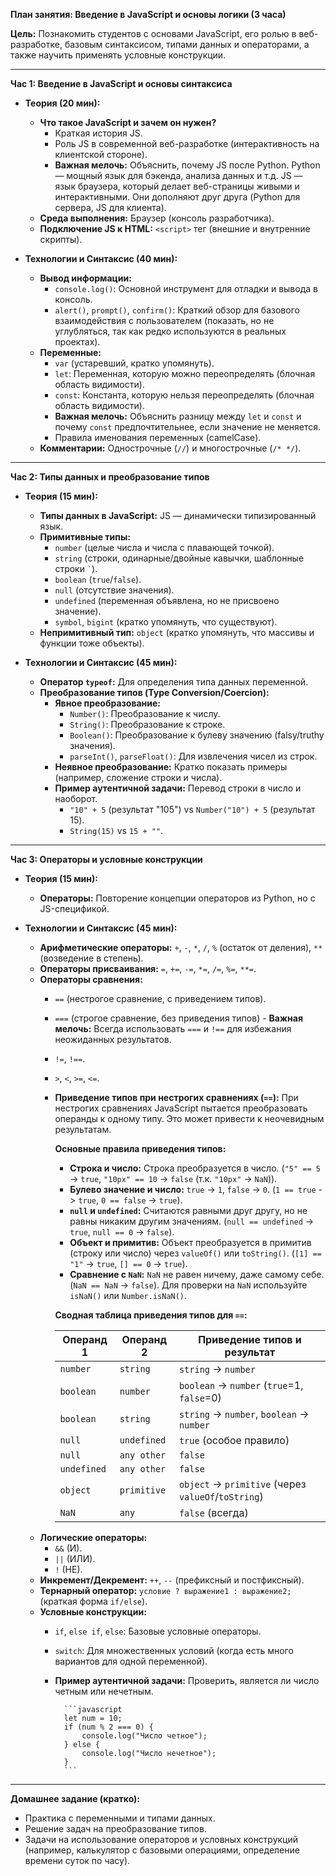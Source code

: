 **План занятия: Введение в JavaScript и основы логики (3 часа)**

**Цель:** Познакомить студентов с основами JavaScript, его ролью в веб-разработке, базовым синтаксисом, типами данных и операторами, а также научить применять условные конструкции.

---

**Час 1: Введение в JavaScript и основы синтаксиса**

* **Теория (20 мин):**
  * **Что такое JavaScript и зачем он нужен?**
    * Краткая история JS.
    * Роль JS в современной веб-разработке (интерактивность на клиентской стороне).
    * **Важная мелочь:** Объяснить, почему JS после Python. Python — мощный язык для бэкенда, анализа данных и т.д. JS — язык браузера, который делает веб-страницы живыми и интерактивными. Они дополняют друг друга (Python для сервера, JS для клиента).
  * **Среда выполнения:** Браузер (консоль разработчика).
  * **Подключение JS к HTML:** `<script>` тег (внешние и внутренние скрипты).

* **Технологии и Синтаксис (40 мин):**
  * **Вывод информации:**
    * `console.log()`: Основной инструмент для отладки и вывода в консоль.
    * `alert()`, `prompt()`, `confirm()`: Краткий обзор для базового взаимодействия с пользователем (показать, но не углубляться, так как редко используются в реальных проектах).
  * **Переменные:**
    * `var` (устаревший, кратко упомянуть).
    * `let`: Переменная, которую можно переопределять (блочная область видимости).
    * `const`: Константа, которую нельзя переопределять (блочная область видимости).
    * **Важная мелочь:** Объяснить разницу между `let` и `const` и почему `const` предпочтительнее, если значение не меняется.
    * Правила именования переменных (camelCase).
  * **Комментарии:** Однострочные (`//`) и многострочные (`/* */`).

---

**Час 2: Типы данных и преобразование типов**

* **Теория (15 мин):**
  * **Типы данных в JavaScript:** JS — динамически типизированный язык.
  * **Примитивные типы:**
    * `number` (целые числа и числа с плавающей точкой).
    * `string` (строки, одинарные/двойные кавычки, шаблонные строки `` ` ``).
    * `boolean` (`true`/`false`).
    * `null` (отсутствие значения).
    * `undefined` (переменная объявлена, но не присвоено значение).
    * `symbol`, `bigint` (кратко упомянуть, что существуют).
  * **Непримитивный тип:** `object` (кратко упомянуть, что массивы и функции тоже объекты).

* **Технологии и Синтаксис (45 мин):**
  * **Оператор `typeof`:** Для определения типа данных переменной.
  * **Преобразование типов (Type Conversion/Coercion):**
    * **Явное преобразование:**
      * `Number()`: Преобразование к числу.
      * `String()`: Преобразование к строке.
      * `Boolean()`: Преобразование к булеву значению (falsy/truthy значения).
      * `parseInt()`, `parseFloat()`: Для извлечения чисел из строк.
    * **Неявное преобразование:** Кратко показать примеры (например, сложение строки и числа).
    * **Пример аутентичной задачи:** Перевод строки в число и наоборот.
      * `"10" + 5` (результат "105") vs `Number("10") + 5` (результат 15).
      * `String(15)` vs `15 + ""`.

---

**Час 3: Операторы и условные конструкции**

* **Теория (15 мин):**
  * **Операторы:** Повторение концепции операторов из Python, но с JS-спецификой.

* **Технологии и Синтаксис (45 мин):**
  * **Арифметические операторы:** `+`, `-`, `*`, `/`, `%` (остаток от деления), `**` (возведение в степень).
  * **Операторы присваивания:** `=`, `+=`, `-=`, `*=`, `/=`, `%=`, `**=`.
  * **Операторы сравнения:**
    * `==` (нестрогое сравнение, с приведением типов).
    * `===` (строгое сравнение, без приведения типов) - **Важная мелочь:** Всегда использовать `===` и `!==` для избежания неожиданных результатов.
    * `!=`, `!==`.
    * `>`, `<`, `>=`, `<=`.
    * **Приведение типов при нестрогих сравнениях (`==`):**
        При нестрогих сравнениях JavaScript пытается преобразовать операнды к одному типу. Это может привести к неочевидным результатам.

        **Основные правила приведения типов:**
        *   **Строка и число:** Строка преобразуется в число. (`"5" == 5` -> `true`, `"10px" == 10` -> `false` (т.к. `"10px"` -> `NaN`)).
        *   **Булево значение и число:** `true` -> `1`, `false` -> `0`. (`1 == true` -> `true`, `0 == false` -> `true`).
        *   **`null` и `undefined`:** Считаются равными друг другу, но не равны никаким другим значениям. (`null == undefined` -> `true`, `null == 0` -> `false`).
        *   **Объект и примитив:** Объект преобразуется в примитив (строку или число) через `valueOf()` или `toString()`. (`[1] == "1"` -> `true`, `[] == 0` -> `true`).
        *   **Сравнение с `NaN`:** `NaN` не равен ничему, даже самому себе. (`NaN == NaN` -> `false`). Для проверки на `NaN` используйте `isNaN()` или `Number.isNaN()`.

        **Сводная таблица приведения типов для `==`:**

        | Операнд 1 | Операнд 2 | Приведение типов и результат |
        |---|---|---|
        | `number` | `string` | `string` -> `number` |
        | `boolean` | `number` | `boolean` -> `number` (`true`=1, `false`=0) |
        | `boolean` | `string` | `string` -> `number`, `boolean` -> `number` |
        | `null` | `undefined` | `true` (особое правило) |
        | `null` | `any other` | `false` |
        | `undefined` | `any other` | `false` |
        | `object` | `primitive` | `object` -> `primitive` (через `valueOf`/`toString`) |
        | `NaN` | `any` | `false` (всегда) |
  * **Логические операторы:**
    * `&&` (И).
    * `||` (ИЛИ).
    * `!` (НЕ).
  * **Инкремент/Декремент:** `++`, `--` (префиксный и постфиксный).
  * **Тернарный оператор:** `условие ? выражение1 : выражение2;` (краткая форма `if/else`).
  * **Условные конструкции:**
    * `if`, `else if`, `else`: Базовые условные операторы.
    * `switch`: Для множественных условий (когда есть много вариантов для одной переменной).
    * **Пример аутентичной задачи:** Проверить, является ли число четным или нечетным.

            ```javascript
            let num = 10;
            if (num % 2 === 0) {
                console.log("Число четное");
            } else {
                console.log("Число нечетное");
            }
            ```

---

**Домашнее задание (кратко):**

* Практика с переменными и типами данных.
* Решение задач на преобразование типов.
* Задачи на использование операторов и условных конструкций (например, калькулятор с базовыми операциями, определение времени суток по часу).
